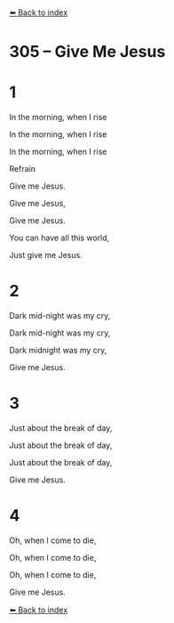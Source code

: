 [⬅️ Back to index](../README.md)

# 305 – Give Me Jesus





# 1

In the morning, when I rise

In the morning, when I rise

In the morning, when I rise



Refrain

Give me Jesus.

Give me Jesus,

Give me Jesus.

You can have all this world,

Just give me Jesus.



# 2

Dark mid-night was my cry,

Dark mid-night was my cry,

Dark midnight was my cry,

Give me Jesus.



# 3

Just about the break of day,

Just about the break of day,

Just about the break of day,

Give me Jesus.



# 4

Oh, when I come to die,

Oh, when I come to die,

Oh, when I come to die,

Give me Jesus.

[⬅️ Back to index](../README.md)
